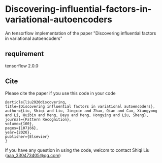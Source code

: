 # Discovering-influential-factors-in-variational-autoencoders
An tensorflow implementation of the paper "Discovering influential factors in variational autoencoders"

## requirement
tensorflow 2.0.0

## Cite
Please cite the paper if you use this code in your code

    @article{liu2020discovering,
    title={Discovering influential factors in variational autoencoders},
    author={Liu, Shiqi and Liu, Jingxin and Zhao, Qian and Cao, Xiangyong and Li, Huibin and Meng, Deyu and Meng, Hongying and Liu, Sheng},
    journal={Pattern Recognition},
    volume={100},
    pages={107166},
    year={2020},
    publisher={Elsevier}
    }
    
If you have any question in using the code, welcom to contact Shiqi Liu (aaa_330473405@qq.com)
